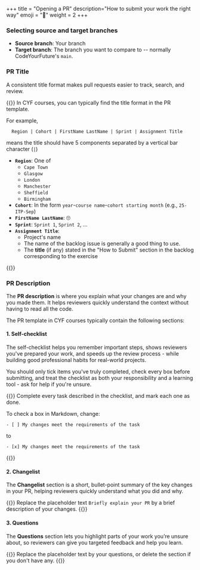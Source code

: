 +++
title = "Opening a PR"
description="How to submit your work the right way"
emoji = "🔀"
weight = 2
+++

### Selecting source and target branches
- **Source branch**: Your branch
- **Target branch**: The branch you want to compare to -- normally CodeYourFuture's `main`.

### PR Title
A consistent title format makes pull requests easier to track, search, and review.

{{<note type="note" title="In CYF Course">}}
In CYF courses, you can typically find the title format in the PR template.

For example,
```
  Region | Cohort | FirstName LastName | Sprint | Assignment Title
```  
means the title should have 5 components separated by a vertical bar character (`|`)

- **`Region`**: One of 
  - `Cape Town`
  - `Glasgow`
  - `London`
  - `Manchester`
  - `Sheffield`
  - `Birmingham`
- **`Cohort`**: In the form `year`-`course name`-`cohort starting month` (e.g., `25-ITP-Sep`)
- **`FirstName LastName`**: 🙄
- **`Sprint`**: `Sprint 1`, `Sprint 2`, ...
- **`Assignment Title`**:
  - Project's name
  - The name of the backlog issue is generally a good thing to use.
  - The **title** (if any) stated in the "How to Submit" section in the backlog corresponding to
    the exercise

{{</note>}}

### PR Description

The **PR description** is where you explain what your changes are and why you made them.
It helps reviewers quickly understand the context without having to read all the code.

The PR template in CYF courses typically contain the following sections:

#### 1. Self-checklist

The self-checklist helps you remember important steps, shows reviewers you've prepared your work, 
and speeds up the review process - while building good professional habits for real-world projects.

You should only tick items you've truly completed, check every box before submitting, 
and treat the checklist as both your responsibility and a learning tool - ask for help if you're 
unsure.

{{<note type="note" title="In CYF Course">}}
Complete every task described in the checklist, and mark each one as done.

To check a box in Markdown, change:
```
- [ ] My changes meet the requirements of the task
```
to
```
- [x] My changes meet the requirements of the task
```
{{</note>}}

#### 2. Changelist

The **Changelist** section is a short, bullet-point summary of the key changes in your PR, 
helping reviewers quickly understand what you did and why.

{{<note type="note" title="In CYF Course">}}
Replace the placeholder text `Briefly explain your PR` by a brief description of your changes.
{{</note>}}

#### 3. Questions

The **Questions** section lets you highlight parts of your work you’re unsure about, 
so reviewers can give you targeted feedback and help you learn.

{{<note type="note" title="In CYF Course">}}
Replace the placeholder text by your questions, or delete the section if you don't have any.
{{</note>}}
